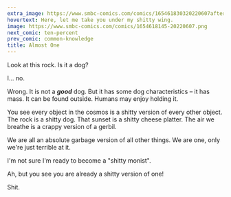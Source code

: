 ```yaml
---
extra_image: https://www.smbc-comics.com/comics/165461830320220607after.png
hovertext: Here, let me take you under my shitty wing.
image: https://www.smbc-comics.com/comics/1654618145-20220607.png
next_comic: ten-percent
prev_comic: common-knowledge
title: Almost One
---
```


Look at this rock. Is it a dog?

I… no.

Wrong. It is not a ***good*** dog. But it has some dog characteristics – it has mass. It can be found outside. Humans may enjoy holding it.

You see every object in the cosmos is a shitty version of every other object. The rock is a shitty dog. That sunset is a shitty cheese platter. The air we breathe is a crappy version of a gerbil.

We are all an absolute garbage version of all other things. We are one, only we're just terrible at it.

I'm not sure I'm ready to become a "shitty monist".

Ah, but you see you are already a shitty version of one!

Shit.
